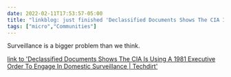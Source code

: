 ```yaml
---
date: 2022-02-11T17:53:57-05:00
title: "linkblog: just finished 'Declassified Documents Shows The CIA Is Using A 1981 Executive Order To Engage In Domestic Surveillance | Techdirt'"
tags: ["micro","Communities"]
---
```

Surveillance is a bigger problem than we think.
 
[link to 'Declassified Documents Shows The CIA Is Using A 1981 Executive Order To Engage In Domestic Surveillance | Techdirt'](https://www.techdirt.com/articles/20220211/11200748452/declassified-documents-shows-cia-is-using-1981-executive-order-to-engage-domestic-surveillance.shtml)
